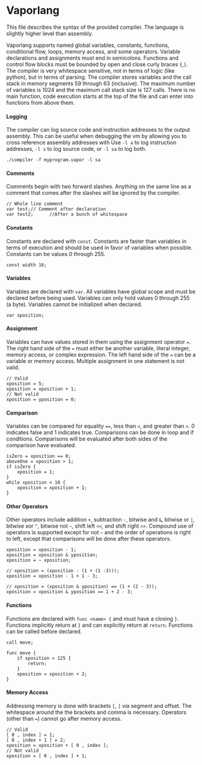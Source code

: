 # Vaporlang
This file describes the syntax of the provided compiler. The language is slightly higher level than assembly.

Vaporlang supports named global variables, constants, functions, conditional flow, loops, memory access, and some operators.
Variable declarations and assignments must end in semicolons. Functions and control flow blocks must be bounded by open and close curly braces `{`,`}`.
The compiler is very whitespace sensitive, not in terms of logic (like python), but in terms of parsing.
The compiler stores variables and the call stack in memory segments 59 through 63 (inclusive). The maximum number of variables is 1024 and the maximum call stack size is 127 calls.
There is no main function, code execution starts at the top of the file and can enter into functions from above them. 

#### Logging
The compiler can log source code and instruction addresses to the output assembly. This can be useful when debugging the vm by allowing you to cross reference assembly addresses with  Use `-l a` to log instruction addresses, `-l s` to log source code, or `-l sa` to log both.

    ./compiler -f myprogram.vapor -l sa

#### Comments
Comments begin with two forward slashes. Anything on the same line as a comment that comes after the slashes will be ignored by the compiler.

    // Whole line comment
    var test;// Comment after declaration
    var test2;      //After a bunch of whitespace

#### Constants
Constants are declared with `const`. Constants are faster than variables in terms of execution and should be used in favor of variables when possible. Constants can be values 0 through 255.

    const width 16;

#### Variables
Variables are declared with `var`. All variables have global scope and must be declared before being used. Variables can only hold values 0 through 255 (a byte). Variables cannot be initialized when declared.

    var xposition;

#### Assignment
Variables can have values stored in them using the assignment operator `=`. The right hand side of the `=` must either be another variable, literal integer, memory access, or complex expression. The left hand side of the `=` can be a variable or memory access. Multiple assignment in one statement is not valid.

    // Valid
    xposition = 5;
    xposition = xposition + 1;
    // Not valid
    xposition = yposition = 0;

#### Comparison
Variables can be compared for equality `==`, less than `<`, and greater than `>`. 0 indicates false and 1 indicates true. Comparisons can be done in loop and if conditions. Comparisons will be evaluated after both sides of the comparison have evaluated.

    isZero = xposition == 0;
    aboveOne = xposition > 1;
    if isZero {
        xposition = 1;
    }
    while xposition < 10 {
        xposition = xposition + 1;
    }

#### Other Operators
Other operators include addition `+`, subtraction `-`, bitwise and `&`, bitwise or `|`, bitwise xor `^`, bitwise not `~`, shift left `<<`, and shift right `>>`. Compound use of operators is supported except for not `~` and the order of operations is right to left, except that comparisons will be done after these operators.

    xposition = xposition - 1;
    xposition = xposition & yposition;
    xposition = ~ xposition;

    // xposition = (xposition - (1 + (1 -3)));
    xposition = xposition - 1 + 1 - 3;

    // xposition = (xposition & yposition) == (1 + (2 - 3));
    xposition = xposition & yposition == 1 + 2 - 3;

#### Functions
Functions are declared with `func <name> {` and must have a closing `}`. Functions implicitly return at `}` and can explicitly return at `return`. Functions can be called before declared. 

    call move;

    func move {
        if xposition > 125 {
            return;
        }
        xposition = xposition + 2;
    }

#### Memory Access
Addressing memory is done with brackets `[`, `]` via segment and offset. The whitespace around the the brackets and comma is necessary. Operators (other than `=`) cannot go after memory access.

    // Valid
    [ 0 , index ] = 1;
    [ 0 , index + 1 ] = 2;
    xposition = xposition + [ 0 , index ];
    // Not valid
    xposition = [ 0 , index ] + 1;

